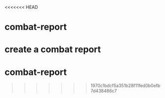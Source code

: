 <<<<<<< HEAD
# combat-report
create a combat report
=======
# combat-report
>>>>>>> 1970c1bdcf5a351b28f11fed0b0efb7d438486c7
